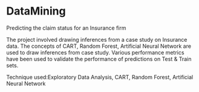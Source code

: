 # DataMining
Predicting the claim status for an Insurance firm

The project involved drawing inferences from a case study on Insurance data. The concepts of CART, Random Forest, Artificial Neural Network are used to draw inferences from case study. Various performance metrics have been used to validate the performance of predictions on Test & Train sets.

Technique used:Exploratory Data Analysis, CART, Random Forest, Artificial Neural Network

